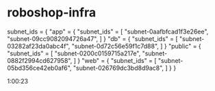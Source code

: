 # roboshop-infra


subnet_ids = {
"app" = {
"subnet_ids" = [
"subnet-0aafbfcad1f3e26ee",
"subnet-09cc9082094726a47",
]
}
"db" = {
"subnet_ids" = [
"subnet-03282af23da0abc4f",
"subnet-0d72c56e59f1c7d88",
]
}
"public" = {
"subnet_ids" = [
"subnet-0200c0159715a217e",
"subnet-0882f2994cd627958",
]
}
"web" = {
"subnet_ids" = [
"subnet-05bd356ce42eb0af6",
"subnet-026769dc3bd8d9ac8",
]
}
}

1:00:23


